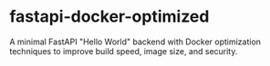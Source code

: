 # fastapi-docker-optimized
A minimal FastAPI "Hello World" backend with Docker optimization techniques to improve build speed, image size, and security.

